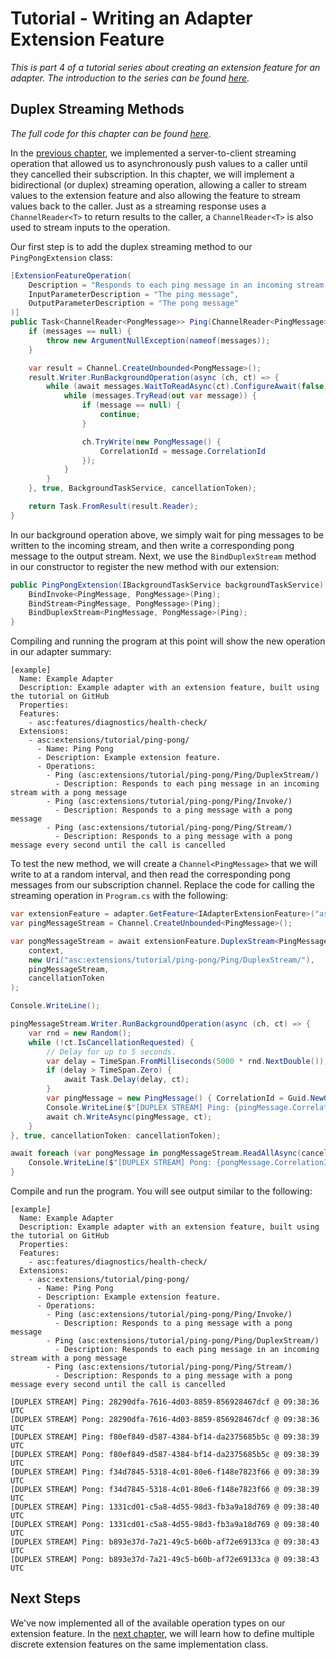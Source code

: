 # Tutorial - Writing an Adapter Extension Feature

_This is part 4 of a tutorial series about creating an extension feature for an adapter. The introduction to the series can be found [here](00-Introduction.md)._


## Duplex Streaming Methods

_The full code for this chapter can be found [here](/examples/tutorials/writing-an-extension-feature/chapter-04)._

In the [previous chapter](03-Streaming_Methods.md), we implemented a server-to-client streaming operation that allowed us to asynchronously push values to a caller until they cancelled their subscription. In this chapter, we will implement a bidirectional (or duplex) streaming operation, allowing a caller to stream values to the extension feature and also allowing the feature to stream values back to the caller. Just as a streaming response uses a `ChannelReader<T>` to return results to the caller, a `ChannelReader<T>` is also used to stream inputs to the operation.

Our first step is to add the duplex streaming method to our `PingPongExtension` class:

```csharp
[ExtensionFeatureOperation(
    Description = "Responds to each ping message in an incoming stream with a pong message",
    InputParameterDescription = "The ping message",
    OutputParameterDescription = "The pong message"
)]
public Task<ChannelReader<PongMessage>> Ping(ChannelReader<PingMessage> messages, CancellationToken cancellationToken) {
    if (messages == null) {
        throw new ArgumentNullException(nameof(messages));
    }

    var result = Channel.CreateUnbounded<PongMessage>();
    result.Writer.RunBackgroundOperation(async (ch, ct) => {
        while (await messages.WaitToReadAsync(ct).ConfigureAwait(false)) {
            while (messages.TryRead(out var message)) {
                if (message == null) {
                    continue;
                }

                ch.TryWrite(new PongMessage() {
                    CorrelationId = message.CorrelationId
                });
            }
        }
    }, true, BackgroundTaskService, cancellationToken);

    return Task.FromResult(result.Reader);
}
```

In our background operation above, we simply wait for ping messages to be written to the incoming stream, and then write a corresponding pong message to the output stream. Next, we use the `BindDuplexStream` method in our constructor to register the new method with our extension:

```csharp
public PingPongExtension(IBackgroundTaskService backgroundTaskService) : base(backgroundTaskService) {
    BindInvoke<PingMessage, PongMessage>(Ping);
    BindStream<PingMessage, PongMessage>(Ping);
    BindDuplexStream<PingMessage, PongMessage>(Ping);
}
```

Compiling and running the program at this point will show the new operation in our adapter summary:

```
[example]
  Name: Example Adapter
  Description: Example adapter with an extension feature, built using the tutorial on GitHub
  Properties:
  Features:
    - asc:features/diagnostics/health-check/
  Extensions:
    - asc:extensions/tutorial/ping-pong/
      - Name: Ping Pong
      - Description: Example extension feature.
      - Operations:
        - Ping (asc:extensions/tutorial/ping-pong/Ping/DuplexStream/)
          - Description: Responds to each ping message in an incoming stream with a pong message
        - Ping (asc:extensions/tutorial/ping-pong/Ping/Invoke/)
          - Description: Responds to a ping message with a pong message
        - Ping (asc:extensions/tutorial/ping-pong/Ping/Stream/)
          - Description: Responds to a ping message with a pong message every second until the call is cancelled
```

To test the new method, we will create a `Channel<PingMessage>` that we will write to at a random interval, and then read the corresponding pong messages from our subscription channel. Replace the code for calling the streaming operation in `Program.cs` with the following:

```csharp
var extensionFeature = adapter.GetFeature<IAdapterExtensionFeature>("asc:extensions/tutorial/ping-pong/");
var pingMessageStream = Channel.CreateUnbounded<PingMessage>();

var pongMessageStream = await extensionFeature.DuplexStream<PingMessage, PongMessage>(
    context,
    new Uri("asc:extensions/tutorial/ping-pong/Ping/DuplexStream/"),
    pingMessageStream,
    cancellationToken
);

Console.WriteLine();

pingMessageStream.Writer.RunBackgroundOperation(async (ch, ct) => {
    var rnd = new Random();
    while (!ct.IsCancellationRequested) {
        // Delay for up to 5 seconds.
        var delay = TimeSpan.FromMilliseconds(5000 * rnd.NextDouble());
        if (delay > TimeSpan.Zero) {
            await Task.Delay(delay, ct);
        }
        var pingMessage = new PingMessage() { CorrelationId = Guid.NewGuid().ToString() };
        Console.WriteLine($"[DUPLEX STREAM] Ping: {pingMessage.CorrelationId} @ {pingMessage.UtcTime:HH:mm:ss} UTC");
        await ch.WriteAsync(pingMessage, ct);
    }
}, true, cancellationToken: cancellationToken);

await foreach (var pongMessage in pongMessageStream.ReadAllAsync(cancellationToken)) {
    Console.WriteLine($"[DUPLEX STREAM] Pong: {pongMessage.CorrelationId} @ {pongMessage.UtcTime:HH:mm:ss} UTC");
}
```

Compile and run the program. You will see output similar to the following:

```
[example]
  Name: Example Adapter
  Description: Example adapter with an extension feature, built using the tutorial on GitHub
  Properties:
  Features:
    - asc:features/diagnostics/health-check/
  Extensions:
    - asc:extensions/tutorial/ping-pong/
      - Name: Ping Pong
      - Description: Example extension feature.
      - Operations:
        - Ping (asc:extensions/tutorial/ping-pong/Ping/Invoke/)
          - Description: Responds to a ping message with a pong message
        - Ping (asc:extensions/tutorial/ping-pong/Ping/DuplexStream/)
          - Description: Responds to each ping message in an incoming stream with a pong message
        - Ping (asc:extensions/tutorial/ping-pong/Ping/Stream/)
          - Description: Responds to a ping message with a pong message every second until the call is cancelled

[DUPLEX STREAM] Ping: 28290dfa-7616-4d03-8859-856928467dcf @ 09:38:36 UTC
[DUPLEX STREAM] Pong: 28290dfa-7616-4d03-8859-856928467dcf @ 09:38:36 UTC
[DUPLEX STREAM] Ping: f80ef849-d587-4384-bf14-da2375685b5c @ 09:38:39 UTC
[DUPLEX STREAM] Pong: f80ef849-d587-4384-bf14-da2375685b5c @ 09:38:39 UTC
[DUPLEX STREAM] Ping: f34d7845-5318-4c01-80e6-f148e7823f66 @ 09:38:39 UTC
[DUPLEX STREAM] Pong: f34d7845-5318-4c01-80e6-f148e7823f66 @ 09:38:39 UTC
[DUPLEX STREAM] Ping: 1331cd01-c5a8-4d55-98d3-fb3a9a18d769 @ 09:38:40 UTC
[DUPLEX STREAM] Pong: 1331cd01-c5a8-4d55-98d3-fb3a9a18d769 @ 09:38:40 UTC
[DUPLEX STREAM] Ping: b893e37d-7a21-49c5-b60b-af72e69133ca @ 09:38:43 UTC
[DUPLEX STREAM] Pong: b893e37d-7a21-49c5-b60b-af72e69133ca @ 09:38:43 UTC
```


## Next Steps

We've now implemented all of the available operation types on our extension feature. In the [next chapter](05-Implementing_Multiple_Extensions.md), we will learn how to define multiple discrete extension features on the same implementation class.
